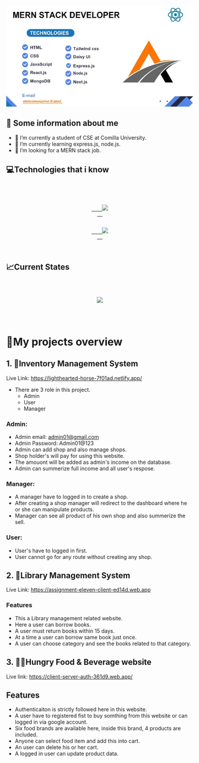 

[![The San Juan Mountains are beautiful!](/assets/banner.jpg "San Juan Mountains")](https://ibb.co/yhkC7qk)





## 👀 Some information about me

- 🔭 I’m currently a student of CSE at Comilla University.
- 🌱 I’m currently learning express.js, node.js.
- 🤔 I’m looking for a MERN stack job.





## 💻Technologies that i know

<code>
<p align="center">
  <a align="center"  href="https://skillicons.dev">
    <img src="https://skillicons.dev/icons?i=c,cpp,html,css,js,react,mongo," />
  </a>
  
  <a align="center" href="https://skillicons.dev">
    <img src="https://skillicons.dev/icons?i=tailwind,express,firebase,nodejs,nextjs" />
  </a>
</p>
</code>

<!-- http://github-profile-summary-cards.vercel.app/api/cards/repos-per-language?username={Aiman-Jannat}&theme={vue}&exclude={exclude=react,javaScript,html,css} -->




## 📈Current States

<code>
<p align="center">
<img src="https://github-readme-streak-stats.herokuapp.com?user=Aiman-Jannat&theme=gruvbox&border_radius=5.9&date_format=M%20j%5B%2C%20Y%5D&card_width=520">
</p>

</code>


# 📜My projects overview

## 1. 🔷Inventory Management System

Live Link: https://lighthearted-horse-7f01ad.netlify.app/

- There are 3 role in this project.
  - Admin
  - User
  - Manager
  
 ### Admin:
   - Admin email: admin01@gmail.com
   - Admin Password: Admin01@123
- Admin can add shop and also manage shops.
- Shop holder's will pay for using this website.
- The amouont will be added as admin's income on the database.
- Admin can summerize full income and all user's respose.

 ### Manager:
- A manager have to logged in to create a shop.
- After creating a shop manager will redirect to the dashboard where he or she can manipulate products.
- Manager can see all product of his own shop and also summerize the sell.

 ### User:

- User's have to logged in first.
- User cannot go for any route without creating any shop.


## 2. 📖Library Management System

Live Link: https://assignment-eleven-client-ed14d.web.app


### Features

- This a Library management related website.
- Here a user can borrow books.
- A user must return books within 15 days.
- At a time a user can borrow same book just once.
- A user can choose category and see the books related to that category.



## 3. 🎂🍰Hungry Food & Beverage website

Live link: https://client-server-auth-361d9.web.app/

## Features

- Authenticaiton is strictly followed here in this website.
- A user have to registered fist to buy somthing from this website or can logged in via google account.
- Six food brands are available here, inside this brand, 4 products are included.
- Anyone can select food item and add this into cart.
- An user can delete his or her cart.
- A logged in user can update product data.